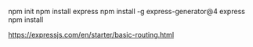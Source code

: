 npm init
npm install express
npm install -g express-generator@4
express
npm install

https://expressjs.com/en/starter/basic-routing.html 
